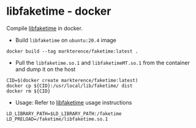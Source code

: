 # libfaketime - docker

Compile [libfaketime](https://github.com/wolfcw/libfaketime) in docker.


- Build `libfaketime` on `ubuntu:20.4` image

```shell
docker build --tag markterence/faketime:latest .
```

- Pull the `libfaketime.so.1` and `libfaketimeMT.so.1` from the container and dump it on the host

```
CID=$(docker create markterence/faketime:latest)
docker cp ${CID}:/usr/local/lib/faketime/ dist
docker rm ${CID}
```

- Usage: Refer to [libfaketime](https://github.com/wolfcw/libfaketime#readme) usage instructions

```
LD_LIBRARY_PATH=$LD_LIBRARY_PATH:/faketime
LD_PRELOAD=/faketime/libfaketime.so.1
```